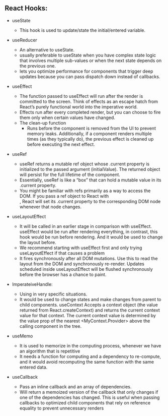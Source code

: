 ## React Hooks:
* useState
  * This hook is used to update/state the initial/entered variable.

* useReducer
  * An alternative to useState.
  * usually preferable to useState when you have complex state logic that involves multiple sub-values or when the next state depends on the previous one.
  * lets you optimize performance for components that trigger deep updates because you can pass dispatch down instead of callbacks.

* useEffect
  * The function passed to useEffect will run after the render is committed to the screen. Think of effects as an escape hatch from React’s purely functional world into the imperative world.
  * Effects run after every completed render, but you can choose to fire them only when certain values have changed.
  * The clean-up function
     * Runs before the component is removed from the UI to prevent memory leaks. Additionally, if a component renders multiple times (as they typically do), the previous effect is cleaned up before executing the next effect.
* useRef
  * useRef returns a mutable ref object whose .current property is initialized to the passed argument (initialValue). The returned object will persist for the full lifetime of the component.
  * Essentially, useRef is like a “box” that can hold a mutable value in its .current property.
  * You might be familiar with refs primarily as a way to access the DOM. If you pass a ref object to React with <div ref={myRef} />, React will set its .current property to the corresponding DOM node whenever that node changes.

* useLayoutEffect
  * It will be called in an earlier stage in comparison with useEffect.
useEffect would be run after rendering everything, in contrast, this hook would be run before rendering. And it would be used to change the layout before.
  * We recommend starting with useEffect first and only trying useLayoutEffect if that causes a problem
  * It fires synchronously after all DOM mutations. Use this to read the layout from the DOM and synchronously re-render. Updates scheduled inside useLayoutEffect will be flushed synchronously before the browser has a chance to paint.

* ImperateiveHandle:
  * Using in very specific situations.
  * It would be used to change states and make changes from parent to child components.
useContext
Accepts a context object (the value returned from React.createContext) and returns the current context value for that context. The current context value is determined by the value prop of the nearest <MyContext.Provider> above the calling component in the tree.
 
* useMemo
  * It is used to memorize in the computing process, whenever we have an algorithm that is repetitive 
  * It needs a function for computing and a dependency to re-compute, and it would avoid recomputing the same function with the same entered data.

* useCallback
  * Pass an inline callback and an array of dependencies.
  * Will return a memoized version of the callback that only changes if one of the dependencies has changed. This is useful when passing callbacks to optimized child components that rely on reference equality to prevent unnecessary renders 
